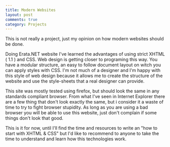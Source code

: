 ```yaml
---
title: Modern Websites
layout: post
comments: true
category: Projects
---
```

This is not really a project, just my opinion on how modern websites should be done.

Doing Erata.NET website I've learned the advantages of using strict XHTML ( 1.1 ) and CSS. Web design is getting closer to programing this way. You have a modular structure, an easy to follow document layout on witch you can apply styles with CSS. I'm not much of a designer and I'm happy with this style of web design because it allows me to create the structure of the website and use the style-sheets that a real designer can provide.

This site was mostly tested using firefox, but should look the same in any standards compliant browser. From what I've seen in Internet Explorer there are a few thing that don't look exactly the same, but i consider it a waste of time to try to fight browser stupidity. As long as you are using a bad browser you will be able to use this website, just don't complain if some things don't look that good. 

This is it for now, until I'll find the time and resources to write an "how to start with XHTML & CSS" but I'd like to recommend to anyone to take the time to understand and learn how this technologies work.